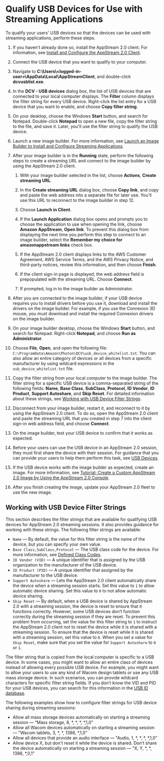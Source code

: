 # Qualify USB Devices for Use with Streaming Applications<a name="qualify-usb-devices"></a>

To qualify your users' USB devices so that the devices can be used with streaming applications, perform these steps\. 

1. If you haven't already done so, install the AppStream 2\.0 client\. For information, see [Install and Configure the AppStream 2\.0 Client](install-configure-client.md)\.

1. Connect the USB device that you want to qualify to your computer\.

1. Navigate to **C:\\Users\\<logged\-in\-user>\\AppData\\Local\\AppStreamClient**, and double\-click **dcvusblist\.exe**\.

1. In the **DCV \- USB devices** dialog box, the list of USB devices that are connected to your local computer displays\. The **Filter** column displays the filter string for every USB device\. Right\-click the list entry for a USB device that you want to enable, and choose **Copy filter string**\. 

1. On your desktop, choose the Windows **Start** button, and search for Notepad\. Double\-click **Notepad** to open a new file, copy the filter string to the file, and save it\. Later, you'll use the filter string to qualify the USB device\.

1. Launch a new image builder\. For more information, see [Launch an Image Builder to Install and Configure Streaming Applications](tutorial-image-builder-create.md)\.

1. After your image builder is in the **Running** state, perform the following steps to create a streaming URL and connect to the image builder by using the AppStream 2\.0 client\.

   1. With your image builder selected in the list, choose **Actions**, **Create streaming URL**\.

   1. In the **Create streaming URL** dialog box, choose **Copy link**, and copy and paste the web address into a separate file for later use\. You'll use this URL to reconnect to the image builder in step 12\.

   1. Choose **Launch in Client**\.

   1. If the **Launch Application** dialog box opens and prompts you to choose the application to use when opening the link, choose **Amazon AppStream**, **Open link**\. To prevent this dialog box from displaying the next time you perform this step to connect to an image builder, select the **Remember my choice for amazonappstream links** check box\.

   1. If the AppStream 2\.0 client displays links to the AWS Customer Agreement, AWS Service Terms, and the AWS Privacy Notice, and third\-party notices, review this information, and then choose **Finish**\. 

   1. If the client sign\-in page is displayed, the web address field is prepopulated with the streaming URL\. Choose **Connect**\. 

   1. If prompted, log in to the image builder as Administrator\. 

1. After you are connected to the image builder, if your USB device requires you to install drivers before you use it, download and install the drivers on the image builder\. For example, if you use the Connexion 3D mouse, you must download and install the required Connexion drivers on the image builder\. 

1. On your image builder desktop, choose the Windows **Start** button, and search for Notepad\. Right\-click **Notepad**, and choose **Run as Administrator**\.

1. Choose **File**, **Open**, and open the following file: `C:\ProgramData\Amazon\Photon\DCV\usb_device_whitelist.txt`\. You can also allow an entire category of devices or all devices from a specific manufacturer by using wildcard expressions in the `usb_device_whitelist.txt` file\. 

1. Copy the filter string from your local computer to the image builder\. The filter string for a specific USB device is a comma\-separated string of the following fields: **Name**, **Base Class**, **SubClass**, **Protocol**, **ID Vendor**, **ID Product**, **Support Autoshare**, and **Skip Reset**\. For detailed information about these strings, see [Working with USB Device Filter Strings](#USB-device-filter-strings)\.

1. Disconnect from your image builder, restart it, and reconnect to it by using the AppStream 2\.0 client\. To do so, open the AppStream 2\.0 client and paste the streaming URL that you created in step 7 into the client sign\-in web address field, and choose **Connect**\.

1. On the image builder, test your USB device to confirm that it works as expected\.

1. Before your users can use the USB device in an AppStream 2\.0 session, they must first share the device with their session\. For guidance that you can provide your users to help them perform this task, see [USB Devices](client-application-windows-user.md#client-application-share-usb-devices-with-session-user)\.

1. If the USB device works with the image builder as expected, create an image\. For more information, see [Tutorial: Create a Custom AppStream 2\.0 Image by Using the AppStream 2\.0 Console](tutorial-image-builder.md)\.

1. After you finish creating the image, update your AppStream 2\.0 fleet to use the new image\.

## Working with USB Device Filter Strings<a name="USB-device-filter-strings"></a>

This section describes the filter strings that are available for qualifying USB devices for AppStream 2\.0 streaming sessions\. It also provides guidance for working with these strings\. The following filter strings are available:
+ `Name` — By default, the value for this filter string is the name of the device, but you can specify your own value\.
+ `Base Class,SubClass,Protocol` — The USB class code for the device\. For more information, see [Defined Class Codes](https://www.usb.org/defined-class-codes)\.
+ `ID Vendor (VID)` — A unique identifier that is assigned by the USB organization to the manufacturer of the USB device\.
+ `ID Product (PID)` — A unique identifier that assigned by the manufacturer to the USB device\. 
+ `Support Autoshare` — Lets the AppStream 2\.0 client automatically share the device when a streaming session starts\. Set this value to `1` to allow automatic device sharing\. Set this value to `0` to not allow automatic device sharing\.
+ `Skip Reset` — By default, when a USB device is shared by AppStream 2\.0 with a streaming session, the device is reset to ensure that it functions correctly\. However, some USB devices don’t function correctly during the streaming session if they are reset\. To prevent this problem from occurring, set the value for this filter string to `1` to instruct the AppStream 2\.0 client not to reset the device while it is shared with a streaming session\. To ensure that the device is reset while it is shared with a streaming session, set this value to `0`\. When you set a value for `Skip Reset`, make sure that you set the value for `Support Autoshare` to `0` or `1`\.

 The filter string that is copied from the local computer is specific to a USB device\. In some cases, you might want to allow an entire class of devices instead of allowing every possible USB device\. For example, you might want to allow your users to use any kind of Wacom design tablets or use any USB mass storage device\. In such scenarios, you can provide wildcard characters for specific filter string fields\. If you don’t know the VID and PID for your USB devices, you can search for this information in the [USB ID database](https://www.the-sz.com/products/usbid/index.php)\. 

The following examples show how to configure filter strings for USB device sharing during streaming sessions:
+ Allow all mass storage devices automatically on starting a streaming session — "Mass storage, 8, \*, \*, \*, \*,1,0"
+ Allow all Wacom devices automatically on starting a streaming session — "Wacom tablets, 3, \*, \*, 1386, \*,1,0"
+ Allow all devices that provide an audio interface — "Audio, 1, \*, \*, \*, \*,1,0"
+ Allow device X, but don't reset it while the device is shared\. Don’t share the device automatically on starting a streaming session — "X, Y, \*, \*, 1386, \*,0,1" 